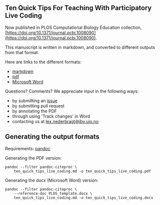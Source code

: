 Ten Quick Tips For Teaching With Participatory Live Coding
----------------------------------------------

Now published in PLOS Computational Biology Education collection, [https://doi.org/10.1371/journal.pcbi.1008090](https://doi.org/10.1371/journal.pcbi.1008090).

This manuscript is written in markdown, and converted to different outputs
from that format.

Here are links to the different formats:

* [markdown](ten_quick_tips_live_coding.md#ten-quick-tips-for-teaching-using-participatory-live-coding)
* [pdf](ten_quick_tips_live_coding.pdf)
* [Microsoft Word](ten_quick_tips_live_coding.docx)

Questions? Comments? We appreciate input in the following ways:

* by submitting an [issue](https://github.com/lexnederbragt/ten_quick_tips_live_coding/issues)
* by submitting pull request
* by annotating the PDF
* through using 'Track changes' in Word
* contacting us at lex.nederbragt@ibv.uio.no

## Generating the output formats

Requirements: [pandoc](pandoc.org)

Generating the PDF version:

```
pandoc --filter pandoc-citeproc \
	ten_quick_tips_live_coding.md -o ten_quick_tips_live_coding.pdf
```

Generating the docx (Microsoft Word) version:
```
pandoc --filter pandoc-citeproc \
	--reference-doc PLOS_template.docx \
	ten_quick_tips_live_coding.md -o ten_quick_tips_live_coding.docx
```
